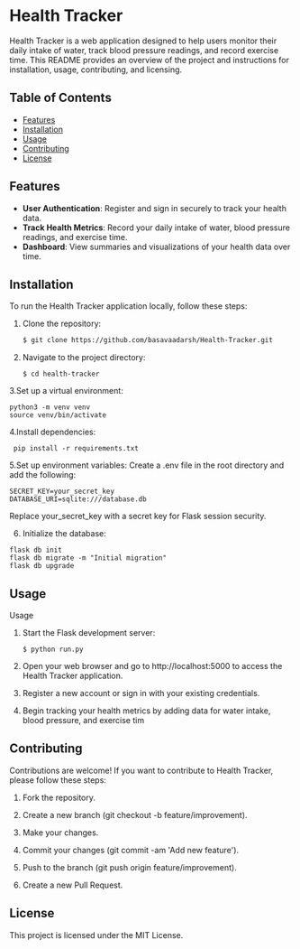 # Health Tracker

Health Tracker is a web application designed to help users monitor their daily intake of water, track blood pressure readings, and record exercise time. This README provides an overview of the project and instructions for installation, usage, contributing, and licensing.

## Table of Contents

- [Features](#features)
- [Installation](#installation)
- [Usage](#usage)
- [Contributing](#contributing)
- [License](#license)

## Features

- **User Authentication**: Register and sign in securely to track your health data.
- **Track Health Metrics**: Record your daily intake of water, blood pressure readings, and exercise time.
- **Dashboard**: View summaries and visualizations of your health data over time.

## Installation

To run the Health Tracker application locally, follow these steps:

1. Clone the repository:

   ```bash
   $ git clone https://github.com/basavaadarsh/Health-Tracker.git
   ```
2. Navigate to the project directory:

   ```
   $ cd health-tracker
   ```
  3.Set up a virtual environment:

   ```
   python3 -m venv venv
   source venv/bin/activate
   ```
 
   4.Install dependencies:

   ```
    pip install -r requirements.txt
   ```
  5.Set up environment variables:
    Create a .env file in the root directory and add the following:

   ```
   SECRET_KEY=your_secret_key
   DATABASE_URI=sqlite:///database.db
   ```
  Replace your_secret_key with a secret key for Flask session security.

  6. Initialize the database:

   ```
   flask db init
   flask db migrate -m "Initial migration"
   flask db upgrade
   ```

## Usage
Usage
1. Start the Flask development server:
   ```
   $ python run.py
   ```
2. Open your web browser and go to http://localhost:5000 to access the Health Tracker application.

3. Register a new account or sign in with your existing credentials.

4. Begin tracking your health metrics by adding data for water intake, blood pressure, and exercise tim


## Contributing

Contributions are welcome! If you want to contribute to Health Tracker, please follow these steps:

1. Fork the repository.

2. Create a new branch (git checkout -b feature/improvement).

3. Make your changes.

4. Commit your changes (git commit -am 'Add new feature').

5. Push to the branch (git push origin feature/improvement).

6. Create a new Pull Request.

## License

This project is licensed under the MIT License.
   



